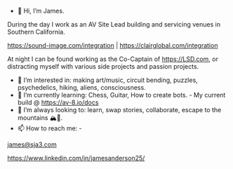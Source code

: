 - 👋 Hi, I’m James. 


During the day I work as an AV Site Lead building and servicing venues in Southern California. 

  https://sound-image.com/integration | https://clairglobal.com/integration

At night I can be found working as the Co-Captain of https://LSD.com, or distracting myself with various side projects and passion projects.

- 👀 I’m interested in: making art/music, circuit bending, puzzles, psychedelics, hiking, aliens, consciousness.  
- 🌱 I’m currently learning: Chess, Guitar, How to create bots. - My current build @ https://av-8.io/docs 
- 🚀 I’m always looking to: learn, swap stories, collaborate, escape to the mountains 🏔️🌲. 
- 📫 How to reach me: -
  
james@sja3.com

https://www.linkedin.com/in/jamesanderson25/

<!---
lysergicacid-25/lysergicacid-25 is a ✨ special ✨ repository because its `README.md` (this file) appears on your GitHub profile.
You can click the Preview link to take a look at your changes.
--->

